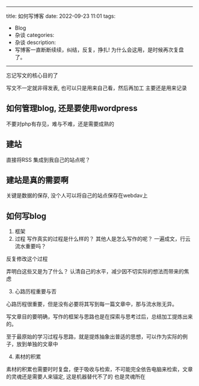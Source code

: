 
---
title: 如何写博客
date: 2022-09-23 11:01 
tags:
- Blog
- 杂谈
categories:
- 杂谈
description: 
- 写博客一直断断续续，纠结，反复，挣扎! 为什么会这用，是时候再次复盘了。
---

忘记写文的核心目的了

写文不一定就非得发表, 也可以只是用来自己看，然后再加工
主要还是用来记录


## 如何管理blog, 还是要使用wordpress

不要对php有存见，难与不难，还是需要成熟的

## 建站

直接将RSS 集成到我自己的站点呢？

## 建站是真的需要啊

关键是数据的保存, 没个人可以将自己的站点保存在webdav上


## 如何写blog

1. 框架
2. 过程
写作真实的过程是什么样的？ 其他人是怎么写作的呢？
一遍成文，行云流水重要吗？

反复修改这个过程

弄明白这些又是为了什么？
认清自己的水平，减少因不切实际的想法而带来的焦虑

3. 心路历程重要与否

心路历程很重要，但是没有必要将其写到每一篇文章中，那与流水账无异。

写文章目的要明确，写作的框架与思路也是在探索与思考过后，总结加工提炼出来的。

至于最原始的学习过程与思路，就是提炼抽象出普适的思想，可以作为实际的例子，放到单独的文章中

4. 素材的积累

素材的积累也需要时时复盘，便于吸收与检索，不可能完全依告电脑来检索，文章的灵魂还是需要人来锚定, 这是机器替代不了的
也是灵魂所在

